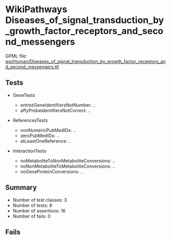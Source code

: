 # WikiPathways Diseases_of_signal_transduction_by_growth_factor_receptors_and_second_messengers

GPML file: [wp/Human/Diseases_of_signal_transduction_by_growth_factor_receptors_and_second_messengers.ttl](../wp/Human/Diseases_of_signal_transduction_by_growth_factor_receptors_and_second_messengers.ttl)

## Tests

* GeneTests
    * entrezGeneIdentifiersNotNumber: ..
    * affyProbeIdentifiersNotCorrect: ..

* ReferencesTests
    * nonNumericPubMedIDs: ..
    * zeroPubMedIDs: ..
    * atLeastOneReference: ..

* InteractionTests
    * noMetaboliteToNonMetaboliteConversions: ..
    * noNonMetaboliteToMetaboliteConversions: ..
    * noGeneProteinConversions: ..

## Summary

* Number of test classes: 3
* Number of tests: 8
* Number of assertions: 16
* Number of fails: 0

## Fails

